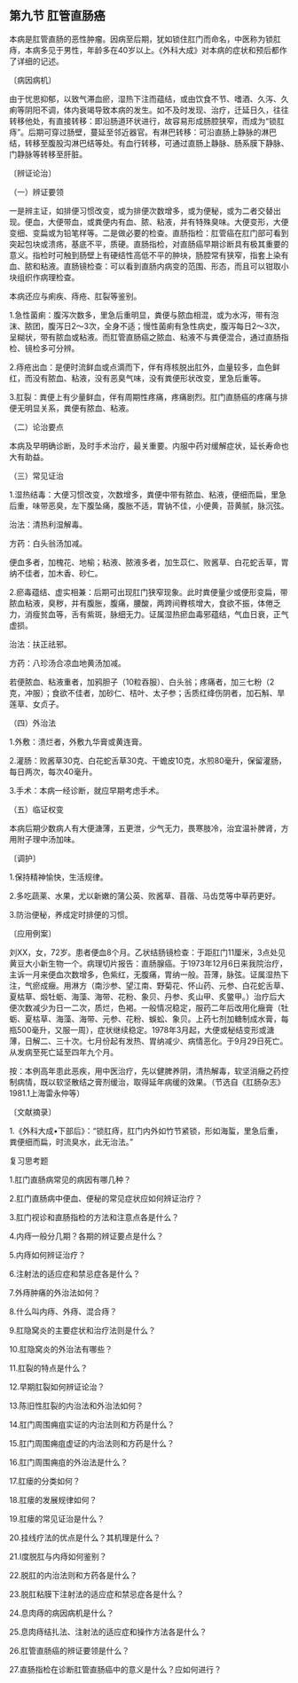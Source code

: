 ## 第九节 肛管直肠癌

本病是肛管直肠的恶性肿瘤。因病至后期，犹如锁住肛门而命名，中医称为锁肛痔，本病多见于男性，年龄多在40岁以上。《外科大成》对本病的症状和预后都作了详细的记述。

〔病因病机〕

由于忧思抑郁，以致气滞血瘀，湿热下注而蕴结，或由饮食不节、嗜酒、久泻、久痢等阴阳不调，体内衰竭导致本病的发生。如不及时发现、治疗，迁延日久，往往转移他处，有直接转移：即沿肠道环状进行，故容易形成肠腔狭窄，而成为“锁肛痔”。后期可穿过肠壁，蔓延至邻近器官。有淋巴转移：可沿直肠上静脉的淋巴结，转移至腹股沟淋巴结等处。有血行转移，可通过直肠上静脉、肠系膜下静脉、门静脉等转移至肝脏。

〔辨证论治〕

（一）辨证要领

一是辨主证，如排便习惯改变，或为排便次数增多，或为便秘，或为二者交替出现。便血，大便带血，或粪便内有血、脓、粘液，并有特殊臭味。大便变形，大便变细、变扁或为铅笔样等。二是做必要的检查。直肠指检：肛管癌在肛门部可看到突起包块或溃疡，基底不平，质硬。直肠指检，对直肠癌早期诊断具有极其重要的意义。指检时可触到肠壁上有硬结性高低不平的肿块，肠腔常有狭窄，指套上染有血、脓和粘液。直肠镜检查：可以看到直肠内病变的范围、形态，而且可以钳取小块组织作病理检查。

本病还应与痢疾、痔疮、肛裂等鉴别。

1.急性菌痢：腹泻次数多，里急后重明显，粪便与脓血相混，或为水泻，带有泡沫、脓团，腹泻日2〜3次，全身不适；慢性菌痢有急性病史，腹泻每日2〜3次，呈糊状，带有脓血或粘液。而肛管直肠癌之脓血、粘液不与粪便混合，通过直肠指检、镜检多可分辨。

2.痔疮出血：是便时流鲜血或点滴而下，伴有痔核脱出肛外，血量较多，血色鲜红，而没有脓血、粘液，没有恶臭气味，没有粪便形状改变，里急后重等。

3.肛裂：粪便上有少量鲜血，伴有周期性疼痛，疼痛剧烈。肛门直肠癌的疼痛与排便无明显关系，粪便有脓血、粘液。

（二）论治要点

本病及早明确诊断，及时手术治疗，最关重要。内服中药对缓解症状，延长寿命也大有助益。

（三）常见证治

1.湿热结毒：大便习惯改变，次数增多，粪便中带有脓血、粘液，便细而扁，里急后重，味带恶臭，左下腹坠痛，腹胀不适，胃钠不佳，小便黄，苔黄腻，脉沉弦。

治法：清热利湿解毒。

方药：白头翁汤加减。

便血多者，加槐花、地榆；粘液、脓液多者，加生苡仁、败酱草、白花蛇舌草，胃纳不佳者，加木香、砂仁。

2.瘀毒蕴结、虚实相兼：后期可出现肛门狭窄现象。此时粪便量少或便形变扁，带脓血粘液，臭秽，并有腹胀，腹痛，腰酸，两跨间臖核增大，食欲不振，体倦乏力，消瘦贫血等，舌有紫斑，脉细无力。证属湿热瘀血毒邪蕴结，气血日衰，正气虚损。

治法：扶正祛邪。

方药：八珍汤合凉血地黄汤加减。

若便脓血、粘液重者，加鸦胆子（10粒吞服）、白头翁；疼痛者，加三七粉（2克，冲服）；食欲不佳者，加砂仁、桔叶、太子参；舌质红绛伤阴者，加石斛、旱莲草、女贞子。

（四）外治法

1.外敷：溃烂者，外敷九华膏或黄连膏。

2.灌肠：败酱草30克、白花蛇舌草30克、干蟾皮10克，水煎80毫升，保留灌肠，每日两次，每次40毫升。

3.手术：本病一经诊断，就应早期考虑手术。

（五）临证权变

本病后期少数病人有大便溏薄，五更泄，少气无力，畏寒肢冷，治宜温补脾肾，方用附子理中汤加味。

〔调护〕

1.保持精神愉快，生活规律。

2.多吃蔬莱、水果，尤以新嫩的蒲公英、败酱草、苜蓿、马齿苋等中草药更好。

3.防治便秘，养成定时排便的习惯。

〔应用例案〕

刘XX，女，72岁。患者便血8个月。乙状结肠镜检查：于距肛门11厘米，3点处见黄豆大小新生物一个。病理切片报告：直肠腺癌。于1973年12月6日来我院治疗，主诉一月来便血次数增多，色紫红，无腹痛，胃纳一般。苔薄，脉弦。证属湿热下注，气瘀成癥。用淋方（南沙参、望江南、野菊花、怀山药、元参、白花蛇舌草、夏枯草、煅牡蛎、海藻、海带、花粉、象贝、丹参、炙山甲、炙鳖甲。）治疗后大便次数减少为日一二次，质烂，色褐。一般情况稳定，服药二年后改用化癥膏（牡蛎、夏枯草、海藻、海带、元参、花粉、蜈蚣、象贝。上药七剂加糖制成水膏，每瓶500毫升，又服一周），症状继续稳定。1978年3月起，大便或秘结变形或溏薄，日解二、三十次。七月份起有发热、胃纳减少、病情恶化。于9月29日死亡。从发病至死亡延至四年九个月。

按：本例高年患此恶疾，用中医治疗，先以健脾养阴，清热解毒，软坚消癥之药控制病情，既以软坚散结之膏剂缓治，取得延年病缓的效果。（节选自《肛肠杂志》1981.1上海雷永仲等）

〔文献摘录〕

1.《外科大成•下部后》：“锁肛痔，肛门内外如竹节紧锁，形如海蜇，里急后重，粪便细而扁，时流臭水，此无治法。”

复习思考题

1.肛门直肠病常见的病因有哪几种？

2.肛门直肠病中便血、便秘的常见症状应如何辨证治疗？

3.肛门视诊和直肠指检的方法和注意点各是什么？

4.内痔一般分几期？各期的辨证要点是什么？

5.内痔如何辨证治疗？

6.注射法的适应症和禁忌症各是什么？

7.外痔肿痛的外治法如何？

8.什么叫内痔、外痔、混合痔？

9.肛隐窝炎的主要症状和治疗法则是什么？

10.肛隐窝炎的外治法有哪些？

11.肛裂的特点是什么？

12.早期肛裂如何辨证论治？

13.陈旧性肛裂的内治法和外治法如何？

14.肛门周围痈疽实证的内治法则和方药是什么？

15.肛门周围痈疽虚证的内治法则和方药是什么？

16.肛门周围痈疽的外治法是什么？

17.肛瘘的分类如何？

18.肛瘘的发展规律如何？

19.肛瘘的常见证治是什么？

20.挂线疗法的优点是什么？其机理是什么？

21.Ⅰ度脱肛与内痔如何鉴别？

22.脱肛的内治法则和方药各是什么？

23.脱肛粘膜下注射法的适应症和禁忌症各是什么？

24.息肉痔的病因病机是什么？

25.息肉痔结扎法、注射法的适应症和操作方法各是什么？

26.肛管直肠癌的辨证要领是什么？

27.直肠指检在诊断肛管直肠癌中的意义是什么？应如何进行？